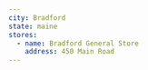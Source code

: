 ```yaml
---
city: Bradford
state: maine
stores:
  - name: Bradford General Store
    address: 450 Main Road
---
```

